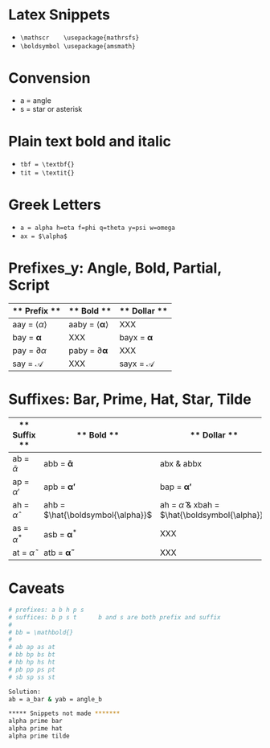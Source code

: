 Latex Snippets
===================
- `\mathscr    \usepackage{mathrsfs}`
- `\boldsymbol \usepackage{amsmath}`

# Convension
- a = angle
- s = star or asterisk

# Plain text bold and italic
- `tbf = \textbf{}`
- `tit = \textit{}`

# Greek Letters
- `a = alpha h=eta f=phi q=theta y=psi w=omega`
- `ax = $\alpha$`

# Prefixes_y: Angle, Bold, Partial, Script 
** Prefix **                |  ** Bold **                                   | ** Dollar ** 
----------------------------|-----------------------------------------------|--------------------------------
aay = $\langle\alpha\rangle$|  aaby = $\langle\boldsymbol{\alpha}\rangle$ | XXX
bay = $\boldsymbol{\alpha}$ |  XXX                                        | bayx = $\boldsymbol{\alpha}$
pay = $\partial\alpha$      |  paby = $\partial\boldsymbol{\alpha}$       | XXX
say = $\mathscr{A}$         |  XXX                                        | sayx = $\mathscr{A}$

# Suffixes: Bar, Prime, Hat, Star, Tilde
** Suffix **         |  ** Bold **                       | ** Dollar ** 
---------------------|-----------------------------------|--------------------------------
ab = $\bar\alpha$    |abb = $\boldsymbol{\bar{\alpha}}$   |abx & abbx
ap = $\alpha\prime$  |apb = $\boldsymbol{\alpha\prime}$  |bap = $\boldsymbol{\alpha\prime}$
ah = $\hat\alpha$    |ahb = $\hat{\boldsymbol{\alpha}}$  |ah  = $\hat\alpha$ & xbah = $\hat{\boldsymbol{\alpha}}$
as = $\alpha^*$      |asb = $\boldsymbol{\alpha}^*$     |XXX
at = $\tilde\alpha$  |atb = $\boldsymbol{\tilde{\alpha}}$  |XXX


# Caveats
```bash
# prefixes: a b h p s
# suffices: b p s t      b and s are both prefix and suffix
#
# bb = \mathbold{}
#
# ab ap as at
# bb bp bs bt
# hb hp hs ht
# pb pp ps pt
# sb sp ss st

Solution:
ab = a_bar & yab = angle_b

***** Snippets not made *******
alpha prime bar
alpha prime hat
alpha prime tilde
```
